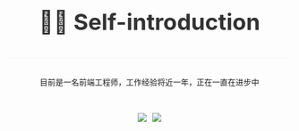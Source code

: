 <div align=center>

  <div style="margin-bottom: 32px; color: #333; font-size:40px; font-weight: bold; border-bottom: 1px dashed #eee;">
  
  🤴🏻 Self-introduction

  </div>

  <div style="margin-bottom: 32px;">
  目前是一名前端工程师，工作经验将近一年，正在一直在进步中
  </div>

  <div style="display: flex; justify-content: center;">

  <div  style="margin-right: 10px;">
  
  ![](https://komarev.com/ghpvc/?username=Itkeytome&style=social)

  </div>

  <div>
  
  ![](https://img.shields.io/badge/dynamic/json?style=social&logo=Bilibili&color=%23ff69b4&logoColor=ff8cc6&label=%E5%93%94%E5%93%A9%E5%93%94%E5%93%A9%20Fans&query=%24.data.totalSubs&url=https%3A%2F%2Fapi.spencerwoo.com%2Fsubstats%2F%3Fsource%3Dbilibili%26queryKey%3D437449107)
  
  </div>

  </div>

</div>
